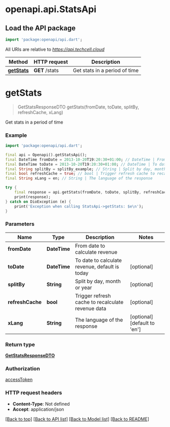 # openapi.api.StatsApi

## Load the API package
```dart
import 'package:openapi/api.dart';
```

All URIs are relative to *https://api.techcell.cloud*

Method | HTTP request | Description
------------- | ------------- | -------------
[**getStats**](StatsApi.md#getstats) | **GET** /stats | Get stats in a period of time


# **getStats**
> GetStatsResponseDTO getStats(fromDate, toDate, splitBy, refreshCache, xLang)

Get stats in a period of time

### Example
```dart
import 'package:openapi/api.dart';

final api = Openapi().getStatsApi();
final DateTime fromDate = 2013-10-20T19:20:30+01:00; // DateTime | From date to calculate revenue
final DateTime toDate = 2013-10-20T19:20:30+01:00; // DateTime | To date to calculate revenue, default is today
final String splitBy = splitBy_example; // String | Split by day, month or year
final bool refreshCache = true; // bool | Trigger refresh cache to recalculate revenue data
final String xLang = en; // String | The language of the response

try {
    final response = api.getStats(fromDate, toDate, splitBy, refreshCache, xLang);
    print(response);
} catch on DioException (e) {
    print('Exception when calling StatsApi->getStats: $e\n');
}
```

### Parameters

Name | Type | Description  | Notes
------------- | ------------- | ------------- | -------------
 **fromDate** | **DateTime**| From date to calculate revenue | 
 **toDate** | **DateTime**| To date to calculate revenue, default is today | [optional] 
 **splitBy** | **String**| Split by day, month or year | [optional] 
 **refreshCache** | **bool**| Trigger refresh cache to recalculate revenue data | [optional] 
 **xLang** | **String**| The language of the response | [optional] [default to 'en']

### Return type

[**GetStatsResponseDTO**](GetStatsResponseDTO.md)

### Authorization

[accessToken](../README.md#accessToken)

### HTTP request headers

 - **Content-Type**: Not defined
 - **Accept**: application/json

[[Back to top]](#) [[Back to API list]](../README.md#documentation-for-api-endpoints) [[Back to Model list]](../README.md#documentation-for-models) [[Back to README]](../README.md)

